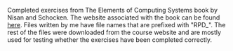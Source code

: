 Completed exercises from The Elements of Computing Systems book by Nisan and Schocken. The website associated with the book can be found [here](https://www.nand2tetris.org/). Files written by me have file names that are prefixed with "RPD_". The rest of the files were downloaded from the course website and are mostly used for testing whether the exercises have been completed correctly. 
